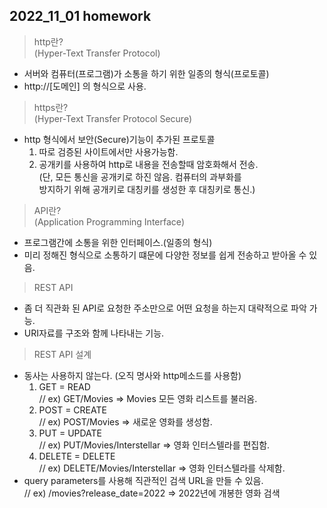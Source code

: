 ##  2022_11_01 homework

>http란?  
(Hyper-Text Transfer Protocol)
* 서버와 컴퓨터(프로그램)가 소통을 하기 위한 일종의 형식(프로토콜)  
* http://[도메인] 의 형식으로 사용.  

>https란?  
(Hyper-Text Transfer Protocol Secure)  
* http 형식에서 보안(Secure)기능이 추가된 프로토콜  
    1. 따로 검증된 사이트에서만 사용가능함.
    2. 공개키를 사용하여 http로 내용을 전송할때 암호화해서 전송.  
    (단, 모든 통신을 공개키로 하진 않음. 컴퓨터의 과부화를  
    방지하기 위해 공개키로 대칭키를 생성한 후 대칭키로 통신.)

>API란?  
(Application Programming Interface)  
* 프로그램간에 소통을 위한 인터페이스.(일종의 형식)
* 미리 정해진 형식으로 소통하기 떄문에 다양한 정보를 쉽게 전송하고    받아올 수 있음.

>REST API  
* 좀 더 직관화 된 API로 요청한 주소만으로 어떤 요청을 하는지 대략적으로 파악 가능.
* URI자료를 구조와 함께 나타내는 기능.

>REST API 설계  
* 동사는 사용하지 않는다. (오직 명사와 http메소드를 사용함)
    1. GET = READ  
    // ex) GET/Movies => Movies 모든 영화 리스트를 불러옴.
    2. POST = CREATE  
    // ex) POST/Movies => 새로운 영화를 생성함.
    3. PUT = UPDATE  
    // ex) PUT/Movies/Interstellar => 영화 인터스텔라를 편집함.
    4. DELETE = DELETE  
    // ex) DELETE/Movies/Interstellar => 영화 인터스텔라를 삭제함.  
*  query parameters를 사용해 직관적인 검색 URL을 만들 수 있음.  
    // ex)  /movies?release_date=2022 => 2022년에 개봉한 영화 검색